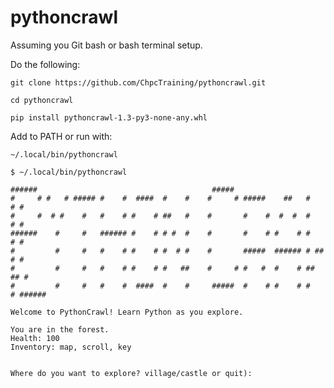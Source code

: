 # pythoncrawl

Assuming you Git bash or bash terminal setup.

Do the following:

```
git clone https://github.com/ChpcTraining/pythoncrawl.git
```

```
cd pythoncrawl
```

```
pip install pythoncrawl-1.3-py3-none-any.whl
```

Add to PATH or run with:

```
~/.local/bin/pythoncrawl
```

```
$ ~/.local/bin/pythoncrawl

######                                       #####
#     # #   # ##### #    #  ####  #    #    #     # #####    ##   #    # #
#     #  # #    #   #    # #    # ##   #    #       #    #  #  #  #    # #
######    #     #   ###### #    # # #  #    #       #    # #    # #    # #
#         #     #   #    # #    # #  # #    #       #####  ###### # ## # #
#         #     #   #    # #    # #   ##    #     # #   #  #    # ##  ## #
#         #     #   #    #  ####  #    #     #####  #    # #    # #    # ######

Welcome to PythonCrawl! Learn Python as you explore.

You are in the forest.
Health: 100
Inventory: map, scroll, key


Where do you want to explore? village/castle or quit):


```
